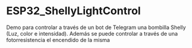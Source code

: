 # ESP32_ShellyLightControl
Demo para controlar a través de un bot de Telegram una bombilla Shelly (Luz, color e intensidad). Además se puede controlar a través de una fotorresistencia el encendido de la misma
